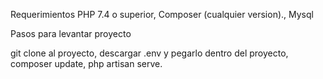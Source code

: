 Requerimientos
PHP 7.4 o superior,
Composer (cualquier version).,
Mysql

Pasos para levantar proyecto

git clone al proyecto,
descargar .env y pegarlo dentro del proyecto,
composer update,
php artisan serve.
